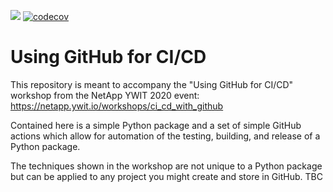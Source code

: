 ![](https://github.com/NetApp-YWIT/ywit_2020_ci_cd_workshop/workflows/build/badge.svg?branch=main)
[![codecov](https://codecov.io/gh/NetApp-YWIT/ywit_2020_ci_cd_workshop/branch/main/graph/badge.svg?token=QPHL12QH4N)](https://codecov.io/gh/NetApp-YWIT/ywit_2020_ci_cd_workshop)

# Using GitHub for CI/CD

This repository is meant to accompany the "Using GitHub for CI/CD" workshop from
the NetApp YWIT 2020 event: https://netapp.ywit.io/workshops/ci_cd_with_github

Contained here is a simple Python package and a set of simple GitHub actions which
allow for automation of the testing, building, and release of a Python package.

The techniques shown in the workshop are not unique to a Python package but can
be applied to any project you might create and store in GitHub.
TBC
